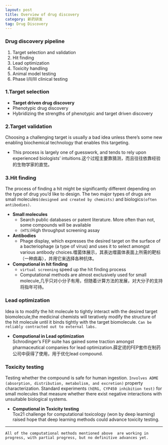 ```yaml
---
layout: post
title: Overview of drug discovery
category: 新药研发
tag: Drug Discovery
---
```


### Drug discovery pipeline
1.  Target selection and validation
2.  Hit finding
3.  Lead optimization
4.  Toxicity handling
5.  Animal model testing
6.  Phase I/II/III clinical testing  

### 1.Target selection
*  **Target driven drug discovery**
*  Phenotypic drug discovery
*  Hybridizing the strengths of phenotypic and target driven discovery

### 2.Target validation
 Choosing a challenging target is usually a bad idea unless there’s some new enabling biochemical technology that enables this targeting.
 * This process is largely one of guesswork, and tends to rely upon experienced biologists’ intuitions.这个过程主要靠猜测，而且往往依靠经验的生物学家的直觉。

### 3.Hit finding
The process of finding a hit might be significantly different depending on the type of drug you’d like to design. The two major types of drugs are small molecules`(designed and created by chemists)` and biologics`(often antibodies)`.
* **Small molecules**
  * Search public databases or patent literature. More often than not, some compounds will be available
  * `(HTS)`High throughput screening assay
* **Antibodies**
  * Phage display, which expresses the desired target on the surface of a bacteriophage (a type of virus) and uses it to select amongst various antibody choices.噬菌体展示，其表达噬菌体表面上所需的靶标（一种病毒），并用它来选择各种抗体。
* **Computional in hit finding**
  * `virtual screening` speed up the hit finding process
  * Computational methods are almost exclusively used for small molecule,几乎只对小分子有用，但随着计算方法的发展，对大分子的支持将指年可待。

### Lead optimization
 Idea is to modify the hit molecule to tightly interact with the desired target biomolecule,the medicinal chemists will teratively modify the structure of the hit molecule until it binds tightly with the target biomolecule. `Can be reliably contracted out to external labs.`
 * **Computional in Lead optimization**  
 Schrodinger’s FEP suite has gained some traction amongst pharmaceutical companies for lead optimization.薛定谔的FEP套件在制药公司中获得了使用，用于优化lead compound.



### Toxicity testing
Testing whether the compound is safe for human ingestion. `Involves ADME (absorption, distribution, metabolism, and excretion)` property characterization. Standard experiments `(hERG, CYP450 inhibition test)` for small molecules that measure whether there exist negative interactions with unsuitable biological systems.
* **Computional in Toxicity testing**  
Tox21 challenge for computational toxicology (won by deep learning) raised hope that deep learning methods could advance toxicity testing.
---
`All of the computational methods mentioned above  are working in progress, with partial progress, but no definitive advances yet.`
